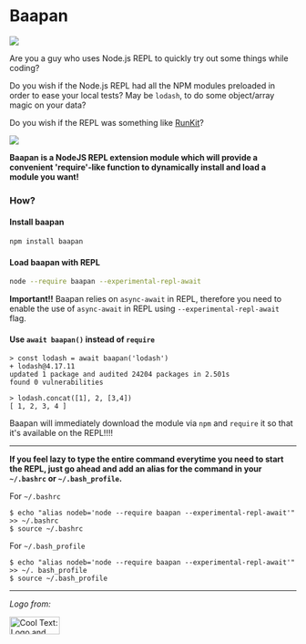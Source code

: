 # Baapan

![](https://github.com/dpjayasekara/baapan/raw/master/docs/logo.png)

Are you a guy who uses Node.js REPL to quickly try out some things while coding?

Do you wish if the Node.js REPL had all the NPM modules preloaded in order to ease your local tests? May be `lodash`, to do some object/array magic on your data?

Do you wish if the REPL was something like [RunKit](https://runkit.com)?

![](https://github.com/dpjayasekara/baapan/raw/master/docs/screenshot.png)

**Baapan is a NodeJS REPL extension module which will provide a convenient 'require'-like function to dynamically install and load a module you want!**

### How?

#### Install baapan

```sh
npm install baapan
```
#### Load baapan with REPL

```sh
node --require baapan --experimental-repl-await
```
**Important!!** Baapan relies on `async-await` in REPL, therefore you need to enable the use of `async-await` in REPL using `--experimental-repl-await` flag.


#### Use `await baapan()` instead of `require`

```
> const lodash = await baapan('lodash')
+ lodash@4.17.11
updated 1 package and audited 24204 packages in 2.501s
found 0 vulnerabilities

> lodash.concat([1], 2, [3,4])
[ 1, 2, 3, 4 ]
```

Baapan will immediately download the module via `npm` and `require` it so that it's available on the REPL!!!!

------------------

**If you feel lazy to type the entire command everytime you need to start the REPL, just go ahead and add an alias for the command in your `~/.bashrc` or `~/.bash_profile`.**

For `~/.bashrc`

```
$ echo "alias nodeb='node --require baapan --experimental-repl-await'" >> ~/.bashrc
$ source ~/.bashrc
```

For `~/.bash_profile`

```
$ echo "alias nodeb='node --require baapan --experimental-repl-await'" >> ~/. bash_profile
$ source ~/.bash_profile
```

-----------------

_Logo from:_

<a href="http://cooltext.com" target="_top"><img src="https://cooltext.com/images/ct_button.gif" width="88" height="31" alt="Cool Text: Logo and Graphics Generator" /></a>